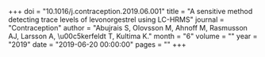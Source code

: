 +++
doi = "10.1016/j.contraception.2019.06.001"
title = "A sensitive method detecting trace levels of levonorgestrel using LC-HRMS"
journal = "Contraception"
author = "Abujrais S, Olovsson M, Ahnoff M, Rasmusson AJ, Larsson A, \u00c5kerfeldt T, Kultima K."
month = "6"
volume = ""
year = "2019"
date = "2019-06-20 00:00:00"
pages = ""
+++

